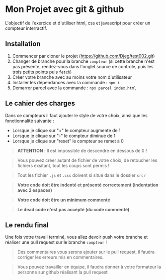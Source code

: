 # Mon Projet avec git & github

L'objectif de l'exercice et d'utiliser html, css et javascript pour créer un compteur interractif.

## Installation

1. Commencer par cloner le projet (https://github.com/Djeg/test002.git)
2. Changer de branche pour la branche `compteur` (si cette branche n'est pas présente, rendez-vous dans l'onglet source de controle, puis les trois petits points puis `fetch`)
3. Créer votre branche avec au moins votre nom d'utilisateur
4. Installer les dépendances avec la commande : `npm i`
5. Demarrer parcel avec la commande : `npx parcel index.html`

## Le cahier des charges

Dans ce compteurs il faut ajouter le style de votre choix, ainsi que les fonctionnalité suivante :

- Lorsque je clique sur "+" le compteur augmente de 1
- Lorsque je clique sur "-" le compteur diminue de 1
- Lorsque je clique sur "reset" le compteur se remet à 0

> **ATTENTION** : Il est impossible de descendre en dessous de 0 !

> Vous pouvez créer autant de fichier de votre choix, de retoucher les fichiers exsitant, tout les coups sont permis !

> Tout les fichier `.js` et `.css` doivent si situé dans le dossier `src/`

> **Votre code doit être indenté et présenté correctement (indentation avec 2 espaces)**

> **Votre code doit être un minimum commenté**

> **Le dead code n'est pas accépté (du code commenté)**

## Le rendu final

Une fois votre travail terminé, vous allez devoir push votre branche et réaliser une pull request sur le branche `compteur` !

> Des commentaires vous serons ajouter sur le pull request, il faudra corriger les erreurs mis en commentaires.

> Vous pouvez travailler en équipe, il faudra donner à votre formateur la personne sur github réalisant la pull request
